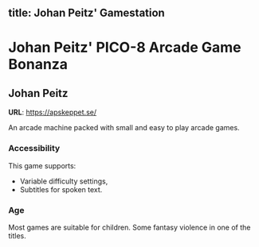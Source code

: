title: Johan Peitz' Gamestation
---
# Johan Peitz' PICO-8 Arcade Game Bonanza
## Johan Peitz

**URL**: https://apskeppet.se/

An arcade machine packed with small and easy to play arcade games.

### Accessibility
This game supports:
* Variable difficulty settings,
* Subtitles for spoken text. 

### Age 
Most games are suitable for children. Some fantasy violence in one of the titles.